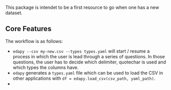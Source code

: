 This package is intendet to be a first resource to go when one has a new
dataset.

## Core Features

The workflow is as follows:

* `edapy --csv my-new.csv --types types.yaml` will start / resume a process in which
  the user is lead through a series of questions. In those questions, the user
  has to decide which delimiter, quotechar is used and which types the columns
  have.
* `edapy` generates a `types.yaml` file which can be used to load the CSV in
  other applications with `df = edapy.load_csv(csv_path, yaml_path)`.
*